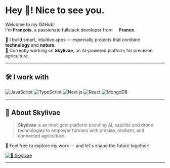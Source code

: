 # Hey 👋! Nice to see you.

Welcome to my GitHub!  
I'm **François**, a passionate fullstack developer from <img src="https://cdn-icons-png.flaticon.com/512/197/197560.png" width="13"/> **France**.

🚀 I build smart, intuitive apps — especially projects that combine **technology** and **nature**.  
🌱 Currently working on **Skylivae**, an AI-powered platform for precision agriculture.

---

## 🛠️ I work with

<p>
  <img alt="JavaScript" src="https://img.shields.io/badge/JavaScript-F7DF1E?logo=javascript&logoColor=000" />
  <img alt="TypeScript" src="https://img.shields.io/badge/-TypeScript-007ACC?style=flat-square&logo=typescript&logoColor=white" />
  <img alt="Next.js" src="https://img.shields.io/badge/Next.js-000000?logo=nextdotjs&logoColor=white" />
  <img alt="React" src="https://img.shields.io/badge/-React-45b8d8?style=flat-square&logo=react&logoColor=white" />
  <img alt="MongoDB" src="https://img.shields.io/badge/MongoDB-47A248?logo=mongodb&logoColor=white" />
</p>

---

## 🌻 About Skylivae

> **Skylivae** is an intelligent platform blending AI, satellite and drone technologies to empower farmers with precise, resilient, and connected agriculture.

🔎 Feel free to explore my work — and let's shape the future together!

[![🌻 Skylivae](https://img.shields.io/badge/Skylivae-Organization-20232A?logo=github&logoColor=white)](https://github.com/skylivae)

---

<!---
francoislfv/francoislfv is a ✨ special ✨ repository because its `README.md` (this file) appears on your GitHub profile.
You can click the Preview link to take a look at your changes.
--->
